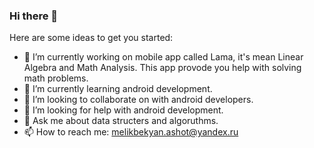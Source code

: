 ### Hi there 👋

Here are some ideas to get you started:

- 🔭 I’m currently working on mobile app called Lama, it's mean Linear Algebra and Math Analysis. This app provode you help with solving math problems.
- 🌱 I’m currently learning android development.
- 👯 I’m looking to collaborate on with android developers.
- 🤔 I’m looking for help with android development.
- 💬 Ask me about data structers and algoruthms.
- 📫 How to reach me: melikbekyan.ashot@yandex.ru
